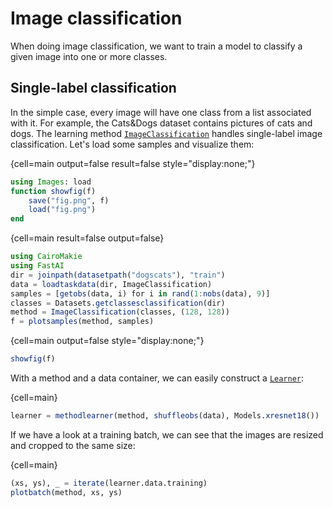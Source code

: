 # Image classification

When doing image classification, we want to train a model to classify a given image into one or more classes.

## Single-label classification

In the simple case, every image will have one class from a list associated with it. For example, the Cats&Dogs dataset contains pictures of cats and dogs. The learning method [`ImageClassification`](#) handles single-label image classification. Let's load some samples and visualize them:

{cell=main output=false result=false style="display:none;"}
```julia
using Images: load
function showfig(f)
    save("fig.png", f)
    load("fig.png")
end
```
{cell=main result=false output=false}
```julia
using CairoMakie
using FastAI
dir = joinpath(datasetpath("dogscats"), "train")
data = loadtaskdata(dir, ImageClassification)
samples = [getobs(data, i) for i in rand(1:nobs(data), 9)]
classes = Datasets.getclassesclassification(dir)
method = ImageClassification(classes, (128, 128))
f = plotsamples(method, samples)
```
{cell=main output=false style="display:none;"}
```julia
showfig(f)
```

With a method and a data container, we can easily construct a [`Learner`](#):

{cell=main}
```julia
learner = methodlearner(method, shuffleobs(data), Models.xresnet18())
```

If we have a look at a training batch, we can see that the images are resized and cropped to the same size:

{cell=main}
```julia
(xs, ys), _ = iterate(learner.data.training)
plotbatch(method, xs, ys)
```
